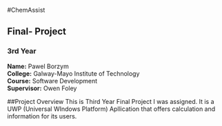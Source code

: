 #ChemAssist
## Final- Project 
### 3rd Year 

**Name:** Pawel Borzym </br>
**College:** Galway-Mayo Institute of Technology </br>
**Course:** Software Development </br>
**Supervisor:** Owen Foley </br>


##Project Overview
This is Third Year Final Project I was assigned. 
It is a UWP (Universal WIndows Platform) Apllication that offers calculation and information for its users.</br> 


